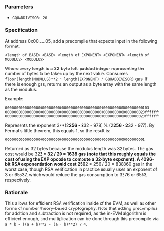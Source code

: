 ### Parameters

* `GQUADDIVISOR: 20`

### Specification

At address 0x00......05, add a precompile that expects input in the following format:

    <length of BASE> <BASE> <length of EXPONENT> <EXPONENT> <length of MODULUS> <MODULUS>
    
Where every length is a 32-byte left-padded integer representing the number of bytes to be taken up by the next value. Consumes `floor(length(MODULUS)**2 * length(EXPONENT) / GQUADDIVISOR)` gas. If there is enough gas, returns an output as a byte array with the same length as the modulus.

Example:

    000000000000000000000000000000000000000000000000000000000000000103
    0000000000000000000000000000000000000000000000000000000000000020fffffffffffffffffffffffffffffffffffffffffffffffffffffffefffffc2e
    0000000000000000000000000000000000000000000000000000000000000020fffffffffffffffffffffffffffffffffffffffffffffffffffffffefffffc2f
    
Represents the exponent 3**(2**256 - 2**32 - 978) % (2**256 - 2**32 - 977). By Fermat's little theorem, this equals 1, so the result is:

    0000000000000000000000000000000000000000000000000000000000000001
    
Returned as 32 bytes because the modulus length was 32 bytes. The gas cost would be 32**2 * 32 / 20 = 1638 gas (note that this roughly equals the cost of using the EXP opcode to compute a 32-byte exponent). A 4096-bit RSA exponentiation would cost 256**2 * 256 / 20 = 838860 gas in the worst case, though RSA verification in practice usually uses an exponent of 3 or 65537, which would reduce the gas consumption to 3276 or 6553, respectively.

### Rationale

This allows for efficient RSA verification inside of the EVM, as well as other forms of number theory-based cryptography. Note that adding precompiles for addition and subtraction is not required, as the in-EVM algorithm is efficient enough, and multiplication can be done through this precompile via `a * b = ((a + b)**2 - (a - b)**2) / 4`.

    
